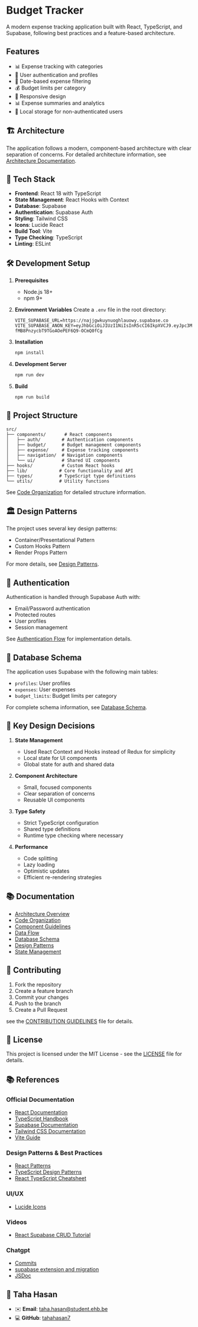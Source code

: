 # Budget Tracker

A modern expense tracking application built with React, TypeScript, and Supabase, following best practices and a feature-based architecture.

## Features

- 📊 Expense tracking with categories
- 🔐 User authentication and profiles
- 📅 Date-based expense filtering
- 💰 Budget limits per category
- 📱 Responsive design
- 📊 Expense summaries and analytics
- 💾 Local storage for non-authenticated users

## 🏗️ Architecture

The application follows a modern, component-based architecture with clear separation of concerns. For detailed architecture information, see [Architecture Documentation](docs/architecture.md).

## 🚀 Tech Stack

- **Frontend**: React 18 with TypeScript
- **State Management**: React Hooks with Context
- **Database**: Supabase
- **Authentication**: Supabase Auth
- **Styling**: Tailwind CSS
- **Icons**: Lucide React
- **Build Tool**: Vite
- **Type Checking**: TypeScript
- **Linting**: ESLint

## 🛠️ Development Setup

1. **Prerequisites**

   - Node.js 18+
   - npm 9+

2. **Environment Variables**
   Create a `.env` file in the root directory:

   ```env
   VITE_SUPABASE_URL=https://najjgwkuynuoghlauowy.supabase.co
   VITE_SUPABASE_ANON_KEY=eyJhbGciOiJIUzI1NiIsInR5cCI6IkpXVCJ9.eyJpc3MiOiJzdXBhYmFzZSIsInJlZiI6Im5hampnd2t1eW51b2dobGF1b3d5Iiwicm9sZSI6ImFub24iLCJpYXQiOjE3MzU3MzEzNzcsImV4cCI6MjA1MTMwNzM3N30.CpA4AGnte-fMB8PnzycbT9TGoAOePEF6Q9-OCmQ0fCg
   ```

3. **Installation**

   ```bash
   npm install
   ```

4. **Development Server**

   ```bash
   npm run dev
   ```

5. **Build**
   ```bash
   npm run build
   ```

## 📁 Project Structure

```
src/
├── components/       # React components
│   ├── auth/        # Authentication components
│   ├── budget/      # Budget management components
│   ├── expense/     # Expense tracking components
│   ├── navigation/  # Navigation components
│   └── ui/          # Shared UI components
├── hooks/           # Custom React hooks
├── lib/            # Core functionality and API
├── types/          # TypeScript type definitions
└── utils/          # Utility functions
```

See [Code Organization](docs/code-organization.md) for detailed structure information.

## 🏛️ Design Patterns

The project uses several key design patterns:

- Container/Presentational Pattern
- Custom Hooks Pattern
- Render Props Pattern

For more details, see [Design Patterns](docs/design-patterns.md).

## 🔐 Authentication

Authentication is handled through Supabase Auth with:

- Email/Password authentication
- Protected routes
- User profiles
- Session management

See [Authentication Flow](docs/data-flow.md) for implementation details.

## 💾 Database Schema

The application uses Supabase with the following main tables:

- `profiles`: User profiles
- `expenses`: User expenses
- `budget_limits`: Budget limits per category

For complete schema information, see [Database Schema](docs/database-schema.md).

## 🎯 Key Design Decisions

1. **State Management**

   - Used React Context and Hooks instead of Redux for simplicity
   - Local state for UI components
   - Global state for auth and shared data

2. **Component Architecture**

   - Small, focused components
   - Clear separation of concerns
   - Reusable UI components

3. **Type Safety**

   - Strict TypeScript configuration
   - Shared type definitions
   - Runtime type checking where necessary

4. **Performance**
   - Code splitting
   - Lazy loading
   - Optimistic updates
   - Efficient re-rendering strategies

## 📚 Documentation

- [Architecture Overview](docs/architecture.md)
- [Code Organization](docs/code-organization.md)
- [Component Guidelines](docs/component-guidelines.md)
- [Data Flow](docs/data-flow.md)
- [Database Schema](docs/database-schema.md)
- [Design Patterns](docs/design-patterns.md)
- [State Management](docs/state-management.md)

## 🤝 Contributing

1. Fork the repository
2. Create a feature branch
3. Commit your changes
4. Push to the branch
5. Create a Pull Request

see the [CONTRIBUTION GUIDELINES](CONTRIBUTION_GUIDELINES.md) file for details.

## 📄 License

This project is licensed under the MIT License - see the [LICENSE](LICENSE.md) file for details.

## 📚 References

### Official Documentation

- [React Documentation](https://react.dev/)
- [TypeScript Handbook](https://www.typescriptlang.org/docs/)
- [Supabase Documentation](https://supabase.com/docs)
- [Tailwind CSS Documentation](https://tailwindcss.com/docs)
- [Vite Guide](https://vitejs.dev/guide/)

### Design Patterns & Best Practices

- [React Patterns](https://reactpatterns.com/)
- [TypeScript Design Patterns](https://refactoring.guru/design-patterns/typescript)
- [React TypeScript Cheatsheet](https://react-typescript-cheatsheet.netlify.app/)

### UI/UX

- [Lucide Icons](https://lucide.dev/)

### Videos

- [React Supabase CRUD Tutorial](https://www.youtube.com/watch?v=tW1HO7i9EIM&ab_channel=PedroTech)

### Chatgpt

- [Commits](https://chatgpt.com/share/67794611-d050-8011-9bb0-f5de01bec02e)
- [supabase extension and migration](https://chatgpt.com/share/6779471a-3734-8011-922a-956e6b3091db)
- [JSDoc](https://chatgpt.com/share/677a6f0c-cf5c-8011-8982-69e2b752ff55)

## 👤 Taha Hasan

- ✉️ **Email**: taha.hasan@student.ehb.be
- 💻 **GitHub**: [tahahasan7](https://github.com/tahahasan7)
